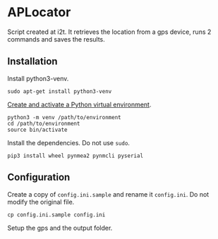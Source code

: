 # APLocator

Script created at i2t. It retrieves the location from a gps device, runs 2 commands and saves the results.

## Installation

Install python3-venv.

```
sudo apt-get install python3-venv
```

[Create and activate a Python virtual environment](https://docs.python.org/3/library/venv.html).

```
python3 -m venv /path/to/environment
cd /path/to/environment
source bin/activate
```

Install the dependencies. Do not use `sudo`.

```
pip3 install wheel pynmea2 pynmcli pyserial
```

## Configuration

Create a copy of `config.ini.sample` and rename it `config.ini`. Do not modify the original file.

```
cp config.ini.sample config.ini
```

Setup the gps and the output folder.